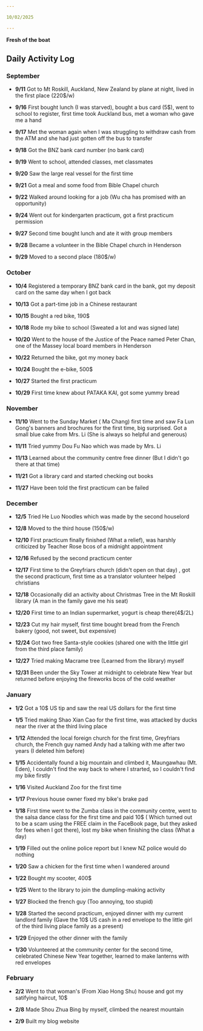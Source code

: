 ```yaml
---

10/02/2025

---
```


****Fresh of the boat****

## Daily Activity Log

### September

- **9/11** Got to Mt Roskill, Auckland, New Zealand by plane at night, lived in the first place (220$/w)

- **9/16** First bought lunch (I was starved), bought a bus card (5$), went to school to register, first time took Auckland bus, met a woman who gave me a hand

- **9/17** Met the woman again when I was struggling to withdraw cash from the ATM and she had just gotten off the bus to transfer

- **9/18** Got the BNZ bank card number (no bank card)

- **9/19** Went to school, attended classes, met classmates

- **9/20** Saw the large real vessel for the first time

- **9/21** Got a meal and some food from Bible Chapel church

- **9/22** Walked around looking for a job (Wu cha has promised with an opportunity)

- **9/24** Went out for kindergarten practicum, got a first practicum permission

- **9/27** Second time bought lunch and ate it with group members

- **9/28** Became a volunteer in the Bible Chapel church in Henderson

- **9/29** Moved to a second place (180$/w)

### October

- **10/4** Registered a temporary BNZ bank card in the bank, got my deposit card on the same day when I got back 

- **10/13** Got a part-time job in a Chinese restaurant

- **10/15** Bought a red bike, 190$

- **10/18** Rode my bike to school (Sweated a lot and was signed late)

- **10/20** Went to the house of the Justice of the Peace named Peter Chan, one of the Massey local board members in Henderson

- **10/22** Returned the bike, got my money back

- **10/24** Bought the e-bike, 500$

- **10/27** Started the first practicum

- **10/29** First time knew about PATAKA KAI, got some yummy bread

### November

- **11/10** Went to the Sunday Market ( Ma Chang) first time and saw Fa Lun Gong's banners and brochures for the first time, big surprised. Got a small blue cake from Mrs. Li (She is always so helpful and generous)

- **11/11** Tried yummy Dou Fu Nao which was made by Mrs. Li

- **11/13** Learned about the community centre free dinner (But I didn't go there at that time)

- **11/21** Got a library card and started checking out books

- **11/27** Have been told the first practicum can be failed

### December

- **12/5** Tried He Luo Noodles which was made by the second houselord

- **12/8** Moved to the third house (150$/w)

- **12/10** First practicum finally finished (What a relief), was harshly criticized by Teacher Rose bcos of a midnight appointment

- **12/16** Refused by the second practicum center

- **12/17** First time to the Greyfriars church (didn't open on that day) , got the second practicum, first time as a translator volunteer helped christians

- **12/18** Occasionally did an activity about Christmas Tree in the Mt Roskill library (A man in the family gave me his seat)

- **12/20** First time to an Indian supermarket, yogurt is cheap there(4$/2L)

- **12/23** Cut my hair myself, first time bought bread from the French bakery (good, not sweet, but expensive)

- **12/24** Got two free Santa-style cookies (shared one with the little girl from the third place family)

- **12/27** Tried making Macrame tree (Learned from the library) myself

- **12/31** Been under the Sky Tower at midnight to celebrate New Year but returned before enjoying the fireworks bcos of the cold weather

### January

- **1/2** Got a 10$ US tip and saw the real US dollars for the first time

- **1/5** Tried making Shao Xian Cao for the first time, was attacked by ducks near the river at the third living place

- **1/12** Attended the local foreign church for the first time, Greyfriars church, the French guy named Andy had a talking with me after two years (I deleted him before)

- **1/15** Accidentally found a big mountain and climbed it, Maungawhau (Mt. Eden), I couldn't find the way back to where I strarted, so I couldn't find my bike firstly

- **1/16** Visited Auckland Zoo for the first time

- **1/17** Previous house owner fixed my bike's brake pad

- **1/18** First time went to the Zumba class in the community centre, went to the salsa dance class for the first time and paid 10$ ( Which turned out to be a scam using the FREE claim in the FaceBook page, but they asked for fees when I got there), lost my bike when finishing the class (What a day)

- **1/19** Filled out the online police report but I knew NZ police would do nothing

- **1/20** Saw a chicken for the first time when I wandered around

- **1/22** Bought my scooter, 400$

- **1/25** Went to the library to join the dumpling-making activity

- **1/27** Blocked the french guy (Too annoying, too stupid)

- **1/28** Started the second practicum, enjoyed dinner with my current landlord family (Gave the 10$ US cash in a red envelope to the little girl of the third living place family as a present)

- **1/29** Enjoyed the other dinner with the family

- **1/30** Volunteered at the community center for the second time, celebrated Chinese New Year together, learned to make lanterns with red envelopes

### February

- **2/2** Went to that woman's (From Xiao Hong Shu) house and got my satifying haircut, 10$

- **2/8** Made Shou Zhua Bing by myself, climbed the nearest mountain

- **2/9** Built my blog website